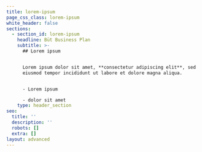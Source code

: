 ```yaml
---
title: lorem-ipsum
page_css_class: lorem-ipsum
white_header: false
sections:
  - section_id: lorem-ipsum
    headline: Büt Business Plan
    subtitle: >-
      ## Lorem ipsum


      Lorem ipsum dolor sit amet, **consectetur adipiscing elit**, sed do
      eiusmod tempor incididunt ut labore et dolore magna aliqua.


      - Lorem ipsum

      - dolor sit amet
    type: header_section
seo:
  title: ''
  description: ''
  robots: []
  extra: []
layout: advanced
---
```

